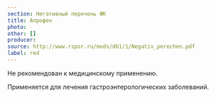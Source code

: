 ```yaml
---
section: Негативный перечень ФК
title: Апрофен
photo:
other: []
producer:
source: http://www.rspor.ru/mods/db1/1/Negativ_perechen.pdf
label: red
---
```


Не рекомендован к медицинскому применению.

Применяется для лечения гастроэнтерологических заболеваний.
